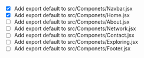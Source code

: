 - [x] Add export default to src/Componets/Navbar.jsx
- [x] Add export default to src/Componets/Home.jsx
- [ ] Add export default to src/Componets/About.jsx
- [ ] Add export default to src/Componets/Network.jsx
- [ ] Add export default to src/Componets/Contact.jsx
- [ ] Add export default to src/Componets/Exploring.jsx
- [ ] Add export default to src/Componets/Footer.jsx
